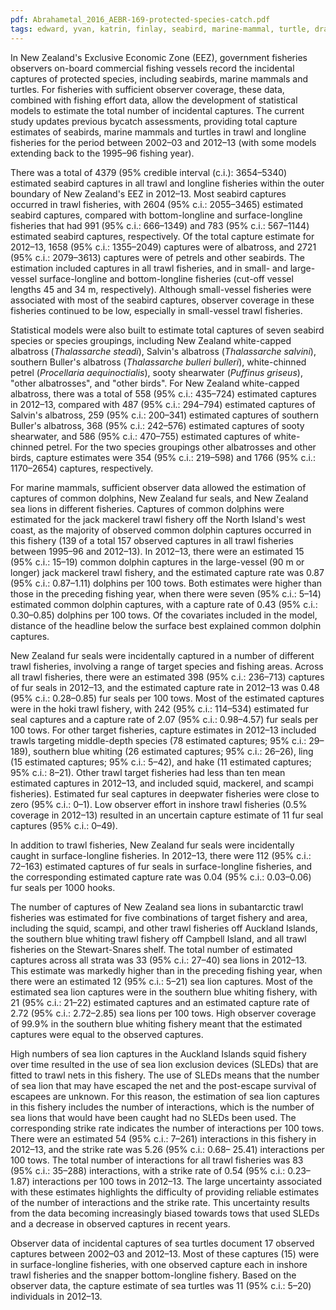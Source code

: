 ```yaml
---
pdf: Abrahametal_2016_AEBR-169-protected-species-catch.pdf 
tags: edward, yvan, katrin, finlay, seabird, marine-mammal, turtle, dragonfly, report, bayesian
---
```

In New Zealand's Exclusive Economic Zone (EEZ), government fisheries observers
on-board commercial fishing vessels record the incidental captures of protected
species, including seabirds, marine mammals and turtles. For fisheries with
sufficient observer coverage, these data, combined with fishing effort data,
allow the development of statistical models to estimate the total number of
incidental captures. The current study updates previous bycatch assessments,
providing total capture estimates of seabirds, marine mammals and turtles in
trawl and longline fisheries for the period between 2002–03 and 2012–13 (with
some models extending back to the 1995–96 fishing year).

There was a total of 4379 (95% credible interval (c.i.): 3654–5340) estimated
seabird captures in all trawl and longline fisheries within the outer boundary
of New Zealand's EEZ in 2012–13. Most seabird captures occurred in trawl
fisheries, with 2604 (95% c.i.: 2055–3465) estimated seabird captures, compared
with bottom-longline and surface-longline fisheries that had 991 (95% c.i.:
666–1349) and 783 (95% c.i.: 567–1144) estimated seabird captures,
respectively. Of the total capture estimate for 2012–13, 1658 (95% c.i.:
1355–2049) captures were of albatross, and 2721 (95% c.i.: 2079–3613) captures
were of petrels and other seabirds. The estimation included captures in all
trawl fisheries, and in small- and large-vessel surface-longline and
bottom-longline fisheries (cut-off vessel lengths 45 and 34 m,
respectively). Although small-vessel fisheries were associated with most of
the seabird captures, observer coverage in these fisheries continued to be
low, especially in small-vessel trawl fisheries.

Statistical models were also built to estimate total captures of seven seabird
species or species groupings, including New Zealand white-capped albatross
(<i>Thalassarche steadi</i>), Salvin's albatross (<i>Thalassarche salvini</i>),
southern Buller's albatross (<i>Thalassarche bulleri bulleri</i>),
white-chinned petrel (<i>Procellaria aequinoctialis</i>), sooty shearwater
(<i>Puffinus griseus</i>), "other albatrosses", and "other birds". For New
Zealand white-capped albatross, there was a total of 558 (95% c.i.: 435–724)
estimated captures in 2012–13, compared with 487 (95% c.i.: 294–794) estimated
captures of Salvin's albatross, 259 (95% c.i.: 200–341) estimated captures of
southern Buller's albatross, 368 (95% c.i.: 242–576) estimated captures of
sooty shearwater, and 586 (95% c.i.: 470–755) estimated captures of
white-chinned petrel.  For the two species groupings other albatrosses and
other birds, capture estimates were 354 (95% c.i.: 219–598) and 1766 (95% c.i.:
1170–2654) captures, respectively.

For marine mammals, sufficient observer data allowed the estimation of captures
of common dolphins, New Zealand fur seals, and New Zealand sea lions in
different fisheries. Captures of common dolphins were estimated for the jack
mackerel trawl fishery off the North Island's west coast, as the majority of
observed common dolphin captures occurred in this fishery (139 of a total 157
observed captures in all trawl fisheries between 1995–96 and 2012–13). In
2012–13, there were an estimated 15 (95% c.i.: 15–19) common dolphin captures
in the large-vessel (90 m or longer) jack mackerel trawl fishery, and the
estimated capture rate was 0.87 (95% c.i.: 0.87–1.11) dolphins per 100 tows.
Both estimates were higher than those in the preceding fishing year, when there
were seven (95% c.i.: 5–14) estimated common dolphin captures, with a capture
rate of 0.43 (95% c.i.: 0.30–0.85) dolphins per 100 tows. Of the covariates
included in the model, distance of the headline below the surface best
explained common dolphin captures.

New Zealand fur seals were incidentally captured in a number of different trawl
fisheries, involving a range of target species and fishing areas. Across all
trawl fisheries, there were an estimated 398 (95% c.i.: 236–713) captures of
fur seals in 2012–13, and the estimated capture rate in 2012–13 was 0.48 (95%
c.i.: 0.28–0.85) fur seals per 100 tows. Most of the estimated captures were in
the hoki trawl fishery, with 242 (95% c.i.: 114–534) estimated fur seal
captures and a capture rate of 2.07 (95% c.i.: 0.98–4.57) fur seals per 100
tows. For other target fisheries, capture estimates in 2012–13 included trawls
targeting middle-depth species (78 estimated captures; 95% c.i.: 29–189),
southern blue whiting (26 estimated captures; 95% c.i.: 26–26), ling (15
estimated captures; 95% c.i.: 5–42), and hake (11 estimated captures; 95% c.i.:
8–21). Other trawl target fisheries had less than ten mean estimated captures
in 2012–13, and included squid, mackerel, and scampi fisheries). Estimated fur
seal captures in deepwater fisheries were close to zero (95% c.i.: 0–1). Low
observer effort in inshore trawl fisheries (0.5% coverage in 2012–13) resulted
in an uncertain capture estimate of 11 fur seal captures (95% c.i.: 0–49).

In addition to trawl fisheries, New Zealand fur seals were incidentally caught
in surface-longline fisheries. In 2012–13, there were 112 (95% c.i.: 72–163)
estimated captures of fur seals in surface-longline fisheries, and the
corresponding estimated capture rate was 0.04 (95% c.i.: 0.03–0.06) fur seals
per 1000 hooks.

The number of captures of New Zealand sea lions in subantarctic trawl fisheries
was estimated for five combinations of target fishery and area, including the
squid, scampi, and other trawl fisheries off Auckland Islands, the southern
blue whiting trawl fishery off Campbell Island, and all trawl fisheries on the
Stewart-Snares shelf. The total number of estimated captures across all strata
was 33 (95% c.i.: 27–40) sea lions in 2012–13. This estimate was markedly
higher than in the preceding fishing year, when there were an estimated 12 (95%
c.i.: 5–21) sea lion captures. Most of the estimated sea lion captures were in
the southern blue whiting fishery, with 21 (95% c.i.: 21–22) estimated captures
and an estimated capture rate of 2.72 (95% c.i.: 2.72–2.85) sea lions per 100
tows. High observer coverage of 99.9% in the southern blue whiting fishery
meant that the estimated captures were equal to the observed captures.

High numbers of sea lion captures in the Auckland Islands squid fishery over
time resulted in the use of sea lion exclusion devices (SLEDs) that are fitted
to trawl nets in this fishery. The use of SLEDs means that the number of sea
lion that may have escaped the net and the post-escape survival of escapees are
unknown. For this reason, the estimation of sea lion captures in this fishery
includes the number of interactions, which is the number of sea lions that
would have been caught had no SLEDs been used. The corresponding strike rate
indicates the number of interactions per 100 tows. There were an estimated
54 (95% c.i.: 7–261) interactions in this fishery in 2012–13, and the strike
rate was 5.26 (95% c.i.: 0.68– 25.41) interactions per 100 tows. The total
number of interactions for all trawl fisheries was 83 (95% c.i.: 35–288)
interactions, with a strike rate of 0.54 (95% c.i.: 0.23–1.87) interactions per
100 tows in 2012–13. The large uncertainty associated with these estimates
highlights the difficulty of providing reliable estimates of the number of
interactions and the strike rate. This uncertainty results from the data
becoming increasingly biased towards tows that used SLEDs and a decrease in
observed captures in recent years.

Observer data of incidental captures of sea turtles document 17 observed
captures between 2002–03 and 2012–13. Most of these captures (15) were in
surface-longline fisheries, with one observed capture each in inshore trawl
fisheries and the snapper bottom-longline fishery. Based on the observer data,
the capture estimate of sea turtles was 11 (95% c.i.: 5–20) individuals in
2012–13.
